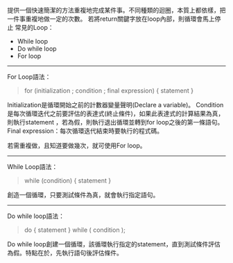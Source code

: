 提供一個快速簡潔的方法重複地完成某件事。不同種類的迴圈，本質上都依樣，把一件事重複地做一定的次數。
若將return關鍵字放在loop內部，則循環會馬上停止
常見的Loop：
- While loop
- Do while loop
- For loop

---
For Loop語法：

> for (initialization ; condition ; final expression) {
>   statement
> }

Initialization是循環開始之前的計數器變量聲明(Declare a variable)。
Condition是每次循環迭代之前要評估的表達式(終止條件)，如果此表達式的計算結果為真，則執行statement ，若為假，則執行退出循環並轉到for loop之後的第一條語句。
Final expression：每次循環迭代結束時要執行的程式碼。

若需重複做，且知道要做幾次，就可使用For loop。

---

While Loop語法：

> while (condition) {
>   statement
> }


創造一個循環，只要測試條件為真，就會執行指定語句。

---
Do while loop語法：

> do {
>   statement
> } while ( condition );

Do while loop創建一個循環，該循環執行指定的statement，直到測試條件評估為假。特點在於，先執行語句後評估條件。